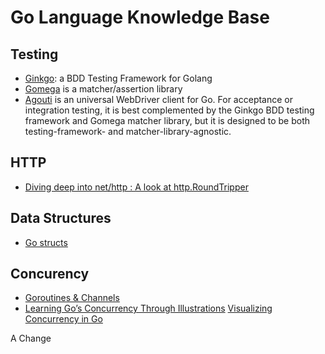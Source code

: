# Go Language Knowledge Base

## Testing

* [Ginkgo](http://github.com/onsi/ginkgo): a BDD Testing Framework for Golang
* [Gomega](http://github.com/onsi/gomega) is a matcher/assertion library
* [Agouti](https://agouti.org/) is an universal WebDriver client for Go. For acceptance or integration testing, it is best complemented by the Ginkgo BDD testing framework and Gomega matcher library, but it is designed to be both testing-framework- and matcher-library-agnostic.

## HTTP

* [Diving deep into net/http : A look at http.RoundTripper](https://lanre.wtf/blog/2017/07/24/roundtripper-go/)

## Data Structures

* [Go structs](http://www.cs.sfu.ca/~ggbaker/prog-langs/content/go-structs.html)

## Concurency 

* [Goroutines & Channels](http://www.cs.sfu.ca/~ggbaker/prog-langs/content/go-goroutines.html)
* [Learning Go’s Concurrency Through Illustrations](https://medium.com/@trevor4e/learning-gos-concurrency-through-illustrations-8c4aff603b3)
[Visualizing Concurrency in Go](http://divan.github.io/posts/go_concurrency_visualize/)

A Change
